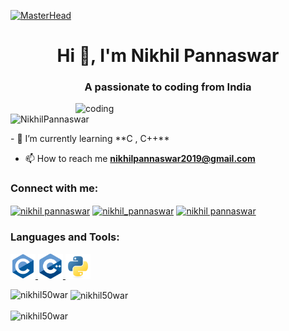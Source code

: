 [![MasterHead](https://repository-images.githubusercontent.com/588181932/e36ec678-7984-4cdd-8e4c-a3932772ff8e)](https://github.com/Nikhil50war)
<h1 align="center">Hi 👋, I'm Nikhil Pannaswar</h1>
<h3 align="center">A passionate to coding from India</h3>
<img align="right" alt="coding" width="400" src="https://camo.githubusercontent.com/cae12fddd9d6982901d82580bdf321d81fb299141098ca1c2d4891870827bf17/68747470733a2f2f6d69726f2e6d656469756d2e636f6d2f6d61782f313336302f302a37513379765349765f7430696f4a2d5a2e676966">

<p align="left"> <img src="https://komarev.com/ghpvc/?username=NikhilPannaswar&label=Profile%20views&color=0e75b6&style=flat" alt="NikhilPannaswar" /> </p>
- 🌱 I’m currently learning **C , C++**

- 📫 How to reach me **nikhilpannaswar2019@gmail.com**

<h3 align="left">Connect with me:</h3>
<p align="left">
<a href="https://www.linkedin.com/in/nikhil-pannaswar-ab2360259/" target="blank"><img align="center" src="https://raw.githubusercontent.com/rahuldkjain/github-profile-readme-generator/master/src/images/icons/Social/linked-in-alt.svg" alt="nikhil pannaswar" height="30" width="40" /></a>
<a href="https://instagram.com/nikhil_pannaswar" target="blank"><img align="center" src="https://raw.githubusercontent.com/rahuldkjain/github-profile-readme-generator/master/src/images/icons/Social/instagram.svg" alt="nikhil_pannaswar" height="30" width="40" /></a>
<a href="https://leetcode.com/nikihilpannaswar/" target="blank"><img align="center" src="https://raw.githubusercontent.com/rahuldkjain/github-profile-readme-generator/master/src/images/icons/Social/leetcode.svg" alt="nikhil pannaswar" height="30" width="40" /></a>
</p>

<h3 align="left">Languages and Tools:</h3>
<p align="left"> <a href="https://www.cprogramming.com/" target="_blank" rel="noreferrer"> <img src="https://raw.githubusercontent.com/devicons/devicon/master/icons/c/c-original.svg" alt="c" width="40" height="40"/> </a> <a href="https://www.w3schools.com/cpp/" target="_blank" rel="noreferrer"> <img src="https://raw.githubusercontent.com/devicons/devicon/master/icons/cplusplus/cplusplus-original.svg" alt="cplusplus" width="40" height="40"/> </a> <a href="https://www.python.org" target="_blank" rel="noreferrer"> <img src="https://raw.githubusercontent.com/devicons/devicon/master/icons/python/python-original.svg" alt="python" width="40" height="40"/> </a> </p>

<p><img align="left" src="https://github-readme-stats.vercel.app/api/top-langs?username=nikhil50war&show_icons=true&locale=en&layout=compact" alt="nikhil50war" /></p>

<p>&nbsp;<img align="center" src="https://github-readme-stats.vercel.app/api?username=nikhil50war&show_icons=true&locale=en" alt="nikhil50war" /></p>

<p><img align="center" src="https://github-readme-streak-stats.herokuapp.com/?user=nikhil50war&" alt="nikhil50war" /></p>
